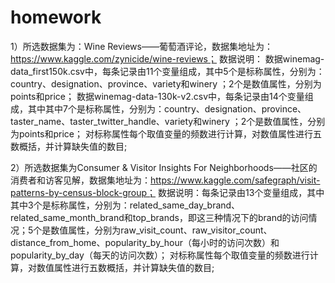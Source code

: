 # homework

1）所选数据集为：Wine Reviews——葡萄酒评论，数据集地址为：https://www.kaggle.com/zynicide/wine-reviews； 数据说明： 数据winemag-data_first150k.csv中，每条记录由11个变量组成，其中5个是标称属性，分别为：country、designation、province、variety和winery ；2个是数值属性，分别为points和price； 数据winemag-data-130k-v2.csv中，每条记录由14个变量组成，其中其中7个是标称属性，分别为：country、designation、province、taster_name、taster_twitter_handle、variety和winery ；2个是数值属性，分别为points和price； 对标称属性每个取值变量的频数进行计算，对数值属性进行五数概括，并计算缺失值的数目;

2）所选数据集为Consumer & Visitor Insights For Neighborhoods——社区的消费者和访客见解，数据集地址为：https://www.kaggle.com/safegraph/visit-patterns-by-census-block-group； 数据说明：每条记录由13个变量组成，其中其中3个是标称属性，分别为：related_same_day_brand、related_same_month_brand和top_brands，即这三种情况下的brand的访问情况；5个是数值属性，分别为raw_visit_count、raw_visitor_count、distance_from_home、popularity_by_hour（每小时的访问次数）和popularity_by_day（每天的访问次数）； 对标称属性每个取值变量的频数进行计算，对数值属性进行五数概括，并计算缺失值的数目;
